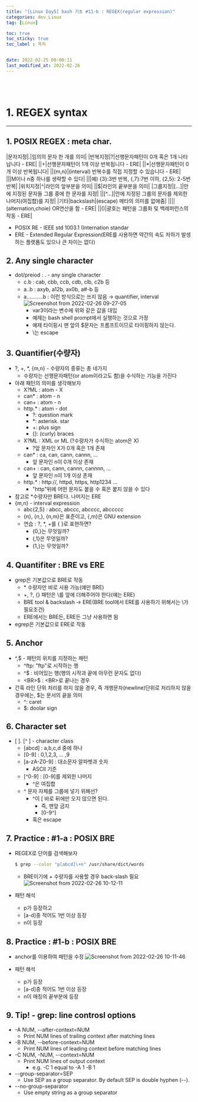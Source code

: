 ```yaml
---
title: "[Linux Day5] bash 기초 #11-b : REGEX(regular expression)"
categories: dev_Linux
tag: [Linux]

toc: true
toc_sticky: true
toc_label : 목차


date: 2022-02-25 00:00:11
last_modified_at: 2022-02-26
---
```

<br>
<br>

# 1. REGEX syntax
---
## 1. POSIX REGEX : meta char.

|문자지정|.|임의의 문자 한 개를 의미|
|반복지정|?|선행문자패턴이 0개 혹은 1개 나타납니다 - ERE|
||+|선행문자패턴이 1개 이상 반복됩니다 - ERE|
||*|선행문자패턴이 0개 이상 반복됩니다|
||{m,n}|(interval) 반복수를 직접 지정할 수 있습니다 - ERE|
|||M이나 n중 하나를 생략할 수 있다|
|||예) {3}:3번 반복, {,7}:7번 이하, {2,5}: 2-5번 반복|
|위치지정|^|라인의 앞부분을 의미|
||$|라인의 끝부분을 의미|
|그룹지정|[...]|안에 지정된 문자들 그룹 중에 한 문자를 지정|
||[^...]|안에 지정된 그룹의 문자를 제외한 나머지(여집합)를 지정|
|기타|backslash|(escape) 메타의 의미를 없애줌|
||\||(alternation,choie) OR연산을 함 - ERE|
||()|괄호는 패턴을 그룹화 및 백레퍼런스의 작동 - ERE|

* POSIX RE - IEEE std 1003.1 (Internation standar
* ERE - Extended Regular Expression(ERE를 사용하면 약간의 속도 저하가 발생하는 플랫폼도 있으나 큰 차이는 없다)

## 2. Any single character
* dot/preiod : . - any single character
	- c.b : cab, cbb, ccb, cdb, clb, c2b 등
	- a..b : axyb, a12b, ax0b, a#-b 등
	- a...........b : 이런 방식으로는 쓰지 않음 → quantifier, interval
		![Screenshot from 2022-02-26 09-27-05](https://user-images.githubusercontent.com/58837749/156980993-b848dbd2-4bec-43bf-9261-f0f9c51217f8.png)
        + var3이라는 변수에 위와 같은 값을 대입
        + 예제는 bash shell prompt에서 실행하는 것으로 가정
        + 예제 타이핑시 맨 앞의 $문자는 프롬프트이므로 타이핑하지 않는다.
        + \는 escape
## 3. Quantifier(수량자)
* ?, +, *, {m,n} - 수량자의 종류는 총 네가지
	- 수량자는 선행문자패턴(or atom이라고도 함)을 수식하는 기능을 가진다
* 아래 패턴의 의미를 생각해보자
	- X?ML : atom - X
	- can* : atom - n
	- can+ : atom - n
	- http.* : atom - dot
		+ ?: question mark
		+ *: asterisk. star
		+ +: plus sign
		+ {}: (curly) braces
	- X?ML : XML or ML (?수량자가 수식하는 atom은 X)
		+ ?앞 문자인 X가 0개 혹은 1개 존재
	- can* : ca, can, cann, cannn, ...
		+ 앞 문자인 n이 0개 이상 존재
	- can+ : can, cann, cannn, cannnn, ...
		+ 앞 문자인 n이 1개 이상 존재
	- http.* : http://, httpd, https, http1234 ...
		+ "http"뒤에 어떤 문자도 붙을 수 혹은 붙지 않을 수 있다
* 참고로 *수량자만 BRE다. 나머지는 ERE
* {m,n} - interval expression
	- abc{2,5} : abcc, abccc, abcccc, abccccc
	- {n}, {n,}, {n,m}은 표준이고, {,m}은 GNU extension
	- 연습 : ?, *, +를 { }로 표현하면?
		+ {0,}는 무엇일까?
		+ {,1}은 무엇일까?
		+ {1,}는 무엇일까?


## 4. Quantifiter : BRE vs ERE
* grep은 기본값으로 BRE로 작동
    - \* 수량자만 바로 사용 가능(얘만 BRE)
    - +, ?, {} 패턴은 \를 앞에 더해주어야 한다(얘는 ERE)
    - BRE tool & backslash → ERE(BRE tool에서 ERE를 사용하기 위해서는 \가 필요조건)
    - ERE에서는 BRE든, ERE든 그냥 사용하면 됨
* egrep은 기본값으로 ERE로 작동


## 5. Anchor
* ^,$ - 패턴의 위치를 지정하는 패턴
    - ^ftp: "ftp"로 시작하는 행
    - ^$ : 비어있는 행(행의 시작과 끝에 아무런 문자도 없다)
    - \<BR>$ : \<BR>로 끝나는 경우
* 간혹 라인 단위 처리를 하지 않을 경우, 즉 개행문자(newline)단위로 처리하지 않을 경우에는, $는 문서의 끝을 의미
    - ^: caret  
    - $: doolar sign

## 6. Character set
* \[  \]. [^  ] - character class
    - [abcd] : a,b,c,d 중에 하나
    - [0-9] : 0,1,2,3, ... ,9
    - [a-zA-Z0-9] : 대소문자 알파벳과 숫자
    	+ ASCII 기준
    - [^0-9] : [0-9]를 제외한 나머지
    	+ ^은 여집합
    - ^ 문자 자체를 그룹에 넣기 위해선?
    	+ ^이 [ 바로 뒤에만 오지 않으면 된다.
    		* 즉, 맨앞 금지
    		* [0-9^]
    	+ 혹은 escape

## 7. Practice : #1-a : POSIX BRE
* REGEX로 단어를 검색해보자
	```bash
	$ grep --color "p[abcd]\+n" /usr/share/dict/words
	```
	- BRE이기에 + 수량자를 사용할 경우 back-slash 필요
	![Screenshot from 2022-02-26 10-12-11](https://user-images.githubusercontent.com/58837749/156982650-9c8f31a8-d6fd-40da-a620-f580033695f6.png)

* 패턴 해석
	- p가 등장하고
	- [a-d]중 적어도 1번 이상 등장
	- n이 등장


## 8. Practice : #1-b : POSIX BRE
* anchor를 이용하여 패턴을 수정
	![Screenshot from 2022-02-26 10-11-46](https://user-images.githubusercontent.com/58837749/156982649-a805bf16-90cd-42d5-9b5d-f8143a528a60.png)

* 패턴 해석
    - p가 등장
    - [a-d]중 적어도 1번 이상 등장
    - n이 매칭의 끝부분에 등장

## 9. Tip! - grep: line controsl options
* -A NUM, --after-context=NUM
	- Print NUM lines of trailing context after matching lines
* -B NUM, --before-context=NUM
	- Print NUM lines of leading context before matching lines
* -C NUM, -NUM, --context=NUM
	- Print NUM lines of output context
		+ e.g. -C 1 equal to -A 1 -B 1 
* --group-separator=SEP
	- Use SEP as a group separator. By default SEP is double hyphen (--).
* --no-group-separator
	- Use empty string as a group separator